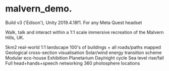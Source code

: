 # malvern_demo.

Build v3 ('Edison'), Unity 2019.4.18f1. For any Meta Quest headset

Walk, talk and interact within a 1:1 scale immersive recreation of the Malvern Hills, UK.

5km2 real-world 1:1 landscape
100's of buildings + all roads/paths mapped
Geological cross-section visualisation
Solar/wind energy transition scheme
Modular eco-house
Exhibition
Planetarium
Day/night cycle
Sea level rise/fall
Full head+hands+speech networking
360 photosphere locations

